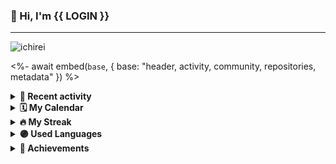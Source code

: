 ### 👋 Hi, I'm {{ LOGIN }}

---

![ichirei](https://github.com/ichirei/ichirei/assets/83379604/e87d44b3-8db3-491b-b0b5-a92df9d9169b)

<%- await embed(`base`, { base: "header, activity, community, repositories, metadata" }) %>



<details>
    <summary><b>📰 Recent activity</b></summary>
    <%- await embed(`activity`, { activity: true }) %>
</details>

<details>
    <summary><b>🗓️ My Calendar</b></summary>
    <%- await embed(`isocalendar`, { isocalendar: true, isocalendar_duration: "full-year" }) %>
</details>

<details>
    <summary><b>🔥 My Streak</b></summary>
    <img src="https://github-readme-streak-stats.herokuapp.com/?user=ichirei&theme=dark" alt="streak" />
</details>

<details>
    <summary><b>🟣 Used Languages</b></summary>
    ![Top Langs](https://github-readme-stats.vercel.app/api/top-langs/?username=ichirei&layout=compact)
</details>

<details>
    <summary><b>🏅 Achievements</b></summary>
    <%- await embed(`achievements`, { achievements: true, achievements_display: "compact" }) %>
</details>
